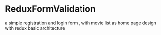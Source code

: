 # ReduxFormValidation
a simple registration and login form , with movie list as home page design with redux basic architecture
